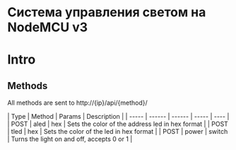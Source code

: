 # Система управления светом на NodeMCU v3

# Intro

## Methods
All methods are sent to http://{ip}/api/{method}/

| Type | Method | Params | Description |
| ----- | ------ | ------ | ----- | ---- |
| POST | aled | hex | Sets the color of the address led in hex format |
| POST | tled | hex | Sets the color of the led in hex format |
| POST | power | switch | Turns the light on and off, accepts 0 or 1 |

